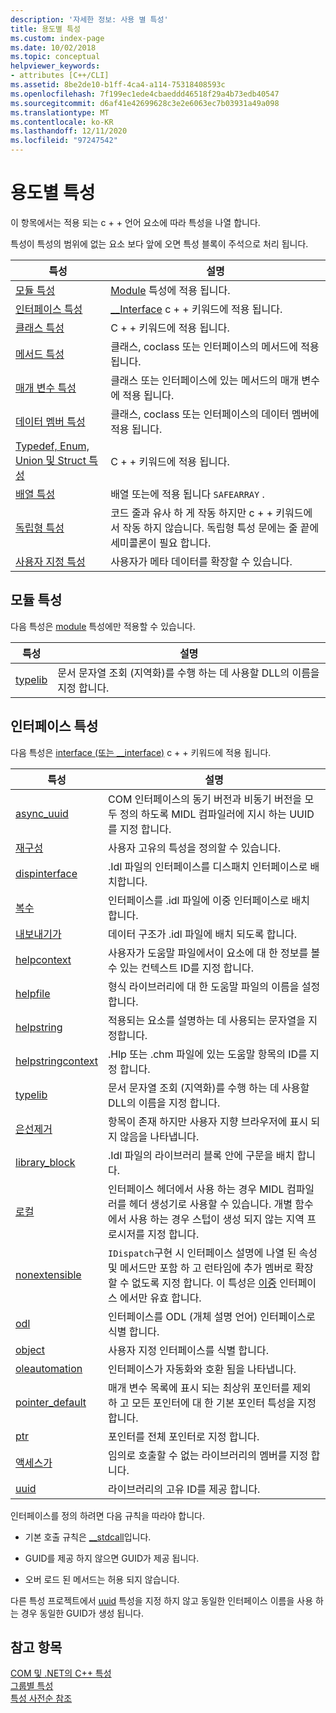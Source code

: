 ```yaml
---
description: '자세한 정보: 사용 별 특성'
title: 용도별 특성
ms.custom: index-page
ms.date: 10/02/2018
ms.topic: conceptual
helpviewer_keywords:
- attributes [C++/CLI]
ms.assetid: 8be2de10-b1ff-4ca4-a114-75318408593c
ms.openlocfilehash: 7f199ec1ede4cbaeddd46518f29a4b73edb40547
ms.sourcegitcommit: d6af41e42699628c3e2e6063ec7b03931a49a098
ms.translationtype: MT
ms.contentlocale: ko-KR
ms.lasthandoff: 12/11/2020
ms.locfileid: "97247542"
---
```

# <a name="attributes-by-usage"></a>용도별 특성

이 항목에서는 적용 되는 c + + 언어 요소에 따라 특성을 나열 합니다.

특성이 특성의 범위에 없는 요소 보다 앞에 오면 특성 블록이 주석으로 처리 됩니다.

|특성|설명|
|---------------|-----------------|
|[모듈 특성](module-attributes.md)|[Module](module-cpp.md) 특성에 적용 됩니다.|
|[인터페이스 특성](interface-attributes.md)|[__Interface](../../cpp/interface.md) c + + 키워드에 적용 됩니다.|
|[클래스 특성](class-attributes.md)|C + + 키워드에 적용 됩니다.|
|[메서드 특성](method-attributes.md)|클래스, coclass 또는 인터페이스의 메서드에 적용 됩니다.|
|[매개 변수 특성](parameter-attributes.md)|클래스 또는 인터페이스에 있는 메서드의 매개 변수에 적용 됩니다.|
|[데이터 멤버 특성](data-member-attributes.md)|클래스, coclass 또는 인터페이스의 데이터 멤버에 적용 됩니다.|
|[Typedef, Enum, Union 및 Struct 특성](typedef-enum-union-and-struct-attributes.md)|C + + 키워드에 적용 됩니다.|
|[배열 특성](array-attributes.md)|배열 또는에 적용 됩니다 `SAFEARRAY` .|
|[독립형 특성](stand-alone-attributes.md)|코드 줄과 유사 하 게 작동 하지만 c + + 키워드에서 작동 하지 않습니다. 독립형 특성 문에는 줄 끝에 세미콜론이 필요 합니다.|
|[사용자 지정 특성](custom-attributes-cpp.md)|사용자가 메타 데이터를 확장할 수 있습니다.|

## <a name="module-attributes"></a>모듈 특성

다음 특성은 [module](module-cpp.md) 특성에만 적용할 수 있습니다.

|특성|설명|
|---------------|-----------------|
|[typelib](helpstringdll.md)|문서 문자열 조회 (지역화)를 수행 하는 데 사용할 DLL의 이름을 지정 합니다.|

## <a name="interface-attributes"></a>인터페이스 특성

다음 특성은 [interface (또는 __interface)](../../cpp/interface.md) c + + 키워드에 적용 됩니다.

|특성|설명|
|---------------|-----------------|
|[async_uuid](async-uuid.md)|COM 인터페이스의 동기 버전과 비동기 버전을 모두 정의 하도록 MIDL 컴파일러에 지시 하는 UUID를 지정 합니다.|
|[재구성](custom-cpp.md)|사용자 고유의 특성을 정의할 수 있습니다.|
|[dispinterface](dispinterface.md)|.Idl 파일의 인터페이스를 디스패치 인터페이스로 배치합니다.|
|[복수](dual.md)|인터페이스를 .idl 파일에 이중 인터페이스로 배치 합니다.|
|[내보내기가](export.md)|데이터 구조가 .idl 파일에 배치 되도록 합니다.|
|[helpcontext](helpcontext.md)|사용자가 도움말 파일에서이 요소에 대 한 정보를 볼 수 있는 컨텍스트 ID를 지정 합니다.|
|[helpfile](helpfile.md)|형식 라이브러리에 대 한 도움말 파일의 이름을 설정 합니다.|
|[helpstring](helpstring.md)|적용되는 요소를 설명하는 데 사용되는 문자열을 지정합니다.|
|[helpstringcontext](helpstringcontext.md)|.Hlp 또는 .chm 파일에 있는 도움말 항목의 ID를 지정 합니다.|
|[typelib](helpstringdll.md)|문서 문자열 조회 (지역화)를 수행 하는 데 사용할 DLL의 이름을 지정 합니다.|
|[은선제거](hidden.md)|항목이 존재 하지만 사용자 지향 브라우저에 표시 되지 않음을 나타냅니다.|
|[library_block](library-block.md)|.Idl 파일의 라이브러리 블록 안에 구문을 배치 합니다.|
|[로컬](local-cpp.md)|인터페이스 헤더에서 사용 하는 경우 MIDL 컴파일러를 헤더 생성기로 사용할 수 있습니다. 개별 함수에서 사용 하는 경우 스텁이 생성 되지 않는 지역 프로시저를 지정 합니다.|
|[nonextensible](nonextensible.md)|`IDispatch`구현 시 인터페이스 설명에 나열 된 속성 및 메서드만 포함 하 고 런타임에 추가 멤버로 확장할 수 없도록 지정 합니다. 이 특성은 [이중](dual.md) 인터페이스 에서만 유효 합니다.|
|[odl](odl.md)|인터페이스를 ODL (개체 설명 언어) 인터페이스로 식별 합니다.|
|[object](object-cpp.md)|사용자 지정 인터페이스를 식별 합니다.|
|[oleautomation](oleautomation.md)|인터페이스가 자동화와 호환 됨을 나타냅니다.|
|[pointer_default](pointer-default.md)|매개 변수 목록에 표시 되는 최상위 포인터를 제외 하 고 모든 포인터에 대 한 기본 포인터 특성을 지정 합니다.|
|[ptr](ptr.md)|포인터를 전체 포인터로 지정 합니다.|
|[액세스가](restricted.md)|임의로 호출할 수 없는 라이브러리의 멤버를 지정 합니다.|
|[uuid](uuid-cpp-attributes.md)|라이브러리의 고유 ID를 제공 합니다.|

인터페이스를 정의 하려면 다음 규칙을 따라야 합니다.

- 기본 호출 규칙은 [__stdcall](../../cpp/stdcall.md)입니다.

- GUID를 제공 하지 않으면 GUID가 제공 됩니다.

- 오버 로드 된 메서드는 허용 되지 않습니다.

다른 특성 프로젝트에서 [uuid](uuid-cpp-attributes.md) 특성을 지정 하지 않고 동일한 인터페이스 이름을 사용 하는 경우 동일한 GUID가 생성 됩니다.

## <a name="see-also"></a>참고 항목

[COM 및 .NET의 C++ 특성](cpp-attributes-com-net.md)<br/>
[그룹별 특성](attributes-by-group.md)<br/>
[특성 사전순 참조](attributes-alphabetical-reference.md)
